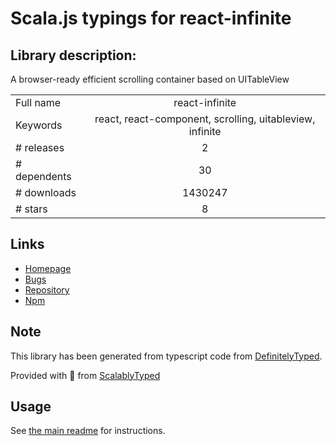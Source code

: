 
# Scala.js typings for react-infinite


## Library description:
A browser-ready efficient scrolling container based on UITableView

|                    |                 |
| ------------------ | :-------------: |
| Full name          | react-infinite |
| Keywords           | react, react-component, scrolling, uitableview, infinite |
| # releases         | 2 |
| # dependents       | 30 |
| # downloads        | 1430247 |
| # stars            | 8 |

## Links
- [Homepage](https://github.com/seatgeek/react-infinite)
- [Bugs](https://github.com/seatgeek/react-infinite/issues)
- [Repository](https://github.com/seatgeek/react-infinite)
- [Npm](https://www.npmjs.com/package/react-infinite)
    


## Note
This library has been generated from typescript code from [DefinitelyTyped](https://definitelytyped.org).

Provided with :purple_heart: from [ScalablyTyped](https://github.com/oyvindberg/ScalablyTyped)

## Usage
See [the main readme](../../readme.md) for instructions.


